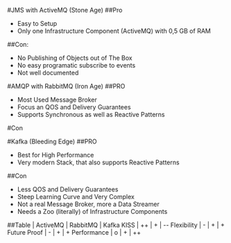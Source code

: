 #JMS with ActiveMQ (Stone Age)
##Pro
- Easy to Setup
- Only one Infrastructure Component (ActiveMQ) with 0,5 GB of RAM

##Con:
- No Publishing of Objects out of The Box
- No easy programatic subscribe to events
- Not well documented

#AMQP with RabbitMQ (Iron Age)
##PRO
- Most Used Message Broker
- Focus an QOS and Delivery Guarantees
- Supports Synchronous as well as Reactive Patterns

#Con


#Kafka (Bleeding Edge)
##PRO
- Best for High Performance
- Very modern Stack, that also supports Reactive Patterns

##Con
- Less QOS and Delivery Guarantees
- Steep Learning Curve and Very Complex
- Not a real Message Broker, more a Data Streamer
- Needs a Zoo (literally) of Infrastructure Components


##Table
             |  ActiveMQ | RabbitMQ | Kafka
KISS         |  ++       | +        | --
Flexibility  |  -        | +        | +
Future Proof |  -        | +        | +
Performance  |  o        | +        | ++
